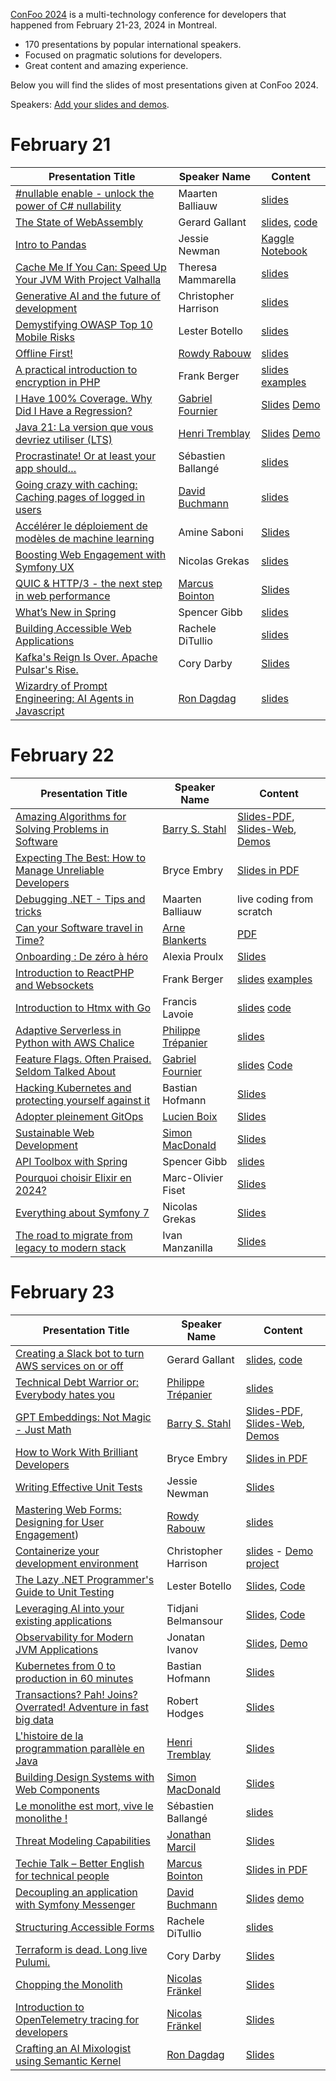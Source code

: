 [ConFoo 2024](https://www.confoo.ca/en/2024) is a multi-technology conference for developers that happened from February 21-23, 2024 in Montreal.

- 170 presentations by popular international speakers.
- Focused on pragmatic solutions for developers.
- Great content and amazing experience.

Below you will find the slides of most presentations given at ConFoo 2024.

Speakers: [Add your slides and demos](CONTRIBUTING.md).


# February 21

| Presentation Title | Speaker Name  | Content |
|--------------------|---------------|---------|
| [#nullable enable - unlock the power of C# nullability](https://confoo.ca/en/2024/session/nullable-enable-unlock-the-power-of-c-nullability) | Maarten Balliauw | [slides](2024-02-21/nullability-csharp_maarten-balliauw.pdf) |
| [The State of WebAssembly](https://confoo.ca/en/2024/session/the-state-of-webassembly) | Gerard Gallant | [slides](https://github.com/confooca/2024/blob/main/2024-02-21/The_State_of_WebAssembly-Gerard_Gallant.pdf), [code](https://github.com/confooca/2024/blob/main/2024-02-21/The_State_of_WebAssembly-Gerard_Gallant.zip) |
| [Intro to Pandas](https://confoo.ca/en/2024/session/intro-to-pandas) | Jessie Newman | [Kaggle Notebook](https://www.kaggle.com/code/jessienewman/notebooka4f6873f84) |
| [Cache Me If You Can: Speed Up Your JVM With Project Valhalla](https://confoo.ca/en/2024/session/cache-me-if-you-can-speed-up-your-jvm-with-project-valhalla) | Theresa Mammarella | [slides](2024-02-21/Cache_Me_If_You_Can-Theresa_Mammarella.pdf) |
| [Generative AI and the future of development](https://confoo.ca/en/2024/session/generative-ai-and-the-future-of-development) | Christopher Harrison | [slides](2024-02-21/gen-ai-development-Christopher-Harrison.pdf) |
| [Demystifying OWASP Top 10 Mobile Risks](https://confoo.ca/en/2024/session/demystifying-owasp-top-10-mobile-risks) | Lester Botello | [slides](2024-02-21/Demystifying-OWASP-Top-10-Mobile-Risks-Lester-Botello.pdf) |
| [Offline First!](https://confoo.ca/en/2024/session/offline-first) | [Rowdy Rabouw](https://rowdy.codes) | [slides](2024-02-21/offline_first_rowdy_rabouw.pdf) |
| [A practical introduction to encryption in PHP](https://confoo.ca/en/2024/session/practical-intro-to-encryption-in-php) | Frank Berger | [slides](2024-02-21/a_practical_introduction_to_encryption_in_php-frank_berger.pdf) [examples](https://github.com/codeseveneleven/talk-intro-to-encryption) |
| [I Have 100% Coverage. Why Did I Have a Regression?](https://confoo.ca/en/2024/session/i-have-100-coverage-why-did-i-have-a-regression) | [Gabriel Fournier](https://gfournier.ca)|[Slides](2024-02-21/I-Have-100-Coverave-Why-Did-I-Have-a-Regression.pdf) [Demo](https://github.com/carboneater/confoo-2024-mutation-testing) |
| [Java 21: La version que vous devriez utiliser (LTS)](https://confoo.ca/en/2024/session/java-21-la-version-que-vous-devriez-utiliser-lts) | [Henri Tremblay](https://blog.tremblay.pro) | [Slides](2024-02-21/java_21-henri_tremblay.pdf) [Demo](https://github.com/henri-tremblay/java91011beyond) |
| [Procrastinate! Or at least your app should…](https://confoo.ca/en/2024/session/procrastinate-or-at-least-your-app-should) | Sébastien Ballangé | [slides](2024-02-21/Procrastinate_Or_at_least_your_app_should-Sebastien_Ballange.pdf) |
| [Going crazy with caching: Caching pages of logged in users](https://confoo.ca/en/2024/session/going-crazy-with-caching-caching-pages-of-logged-in-users) | [David Buchmann](https://davidbu.ch/mann/) | [slides](2024-02-21/varnish-advanced_David-Buchmann.html) |
| [Accélérer le déploiement de modèles de machine learning](https://confoo.ca/en/2024/session/accelerer-le-deploiement-de-modeles-de-machine-learning) | Amine Saboni | [Slides](2024-02-21/Accelerer_le_deploiement_de_modeles_de_machine_learning-amine_saboni.pdf)|
| [Boosting Web Engagement with Symfony UX](https://confoo.ca/fr/2024/session/boosting-web-engagement-with-symfony-ux) | Nicolas Grekas | [slides](2024-02-21/Boosting_Web_Engagement_with_Symfony_UX-Nicolas_Grekas.pdf) | 
| [QUIC & HTTP/3 - the next step in web performance](https://confoo.ca/en/2024/session/quic-and-http-3-the-next-step-in-web-performance) | [Marcus Bointon](https://marcus.bointon.com/) | [Slides](2024-02-21/Marcus_Bointon_-_HTTP3_and_QUIC.pdf) |
| [What’s New in Spring](https://confoo.ca/en/2024/session/what-s-new-in-spring) | Spencer Gibb | [slides](2024-02-21/Whats_New_in_Spring_in_2023_24-Spencer_Gibb.pdf) |
| [Building Accessible Web Applications ](https://confoo.ca/en/2024/session/what-s-new-in-spring]) | Rachele DiTullio | [slides](2024-02-21/building_accessible_web_applications-rachele_ditullio.pdf) |
| [Kafka's Reign Is Over. Apache Pulsar's Rise.](https://confoo.ca/en/2024/session/kafka-s-reign-is-over-apache-pulsar-s-rise) | Cory Darby | [Slides](2024-02-21/kafka_pulsar.pdf) |
| [Wizardry of Prompt Engineering: AI Agents in Javascript](https://confoo.ca/en/2024/session/wizardry-of-prompt-engineering-ai-agents-in-javascript) | [Ron Dagdag](http://ron.dagdag.net/) | [slides](2024-02-21/ai-agents-js.pdf) |

# February 22

| Presentation Title                                                                                                                               | Speaker Name  | Content |
|--------------------------------------------------------------------------------------------------------------------------------------------------|---------------|---------|
| [Amazing Algorithms for Solving Problems in Software](https://confoo.ca/en/2024/session/amazing-algorithms-for-solving-problems-in-software)     | [Barry S. Stahl](https://www.cognitiveinheritance.com) | [Slides-PDF](./2024-02-22/Amazing_Algorithms-Barry_S_Stahl.pdf), [Slides-Web](https://amazingalgorithms.azurewebsites.net/), [Demos](https://github.com/bsstahl/AIDemos/wiki/VotingAmoebas) |
| [Expecting The Best: How to Manage Unreliable Developers]()                                                                                      | Bryce Embry | [Slides in PDF](2024-02-22/expecting_the_best_how_to_manage_unreliable_developers-bryce_embry.pdf) |
| [Debugging .NET - Tips and tricks](https://confoo.ca/en/2024/session/expecting-the-best-how-to-manage-unreliable-developers)                     | Maarten Balliauw | live coding from scratch |
| [Can your Software travel in Time?](https://confoo.ca/en/2024/session/can-your-software-travel-in-time)                                          | [Arne Blankerts](https://thephp.cc/company/consultants/arne-blankerts) | [PDF](2024-02-22/Can-your-Software-travel-in-Time-Arne-Blankerts.pdf) |
| [Onboarding : De zéro à héro](https://confoo.ca/en/2024/session/onboarding-de-zero-a-heros)                                                      | Alexia Proulx | [Slides](2024-02-22/onboarding_de_zero_a_hero-alexia_proulx.pdf) |
| [Introduction to ReactPHP and Websockets](https://confoo.ca/en/2024/session/introduction-to-reactphp-and-websockets)                             | Frank Berger | [slides](2024-02-22/introduction_to_reactphp_and_websockets-frank_berger.pdf) [examples](https://github.com/codeseveneleven/talk-websockets) |
| [Introduction to Htmx with Go](https://confoo.ca/en/2024/session/introduction-to-htmx)                                                           | Francis Lavoie | [slides](2024-02-22/Introduction_to_Htmx_with_Go-Francis_Lavoie.pdf) [code](https://github.com/francisl/htmx-go-intro/) |
| [Adaptive Serverless in Python with AWS Chalice](https://confoo.ca/en/2024/session/adaptive-serverless-in-python-with-aws-chalice)               | [Philippe Trépanier](https://www.linkedin.com/in/philippe-trepanier/) | [slides](2024-02-22/adaptive_serverless_in_python_with_aws_chalice-philippe_trepanier.pdf) |
| [Feature Flags. Often Praised. Seldom Talked About](https://confoo.ca/en/2024/session/feature-flags-often-praised-seldom-talked-about)           | [Gabriel Fournier](https://gfournier.ca) | [slides](2024-02-22/Feature-Flags-Often-Praised-Seldom-Talked-About.pdf) [Code](https://github.com/carboneater/confoo-2024-mutation-testing.git) |
| [Hacking Kubernetes and protecting yourself against it](https://confoo.ca/en/2024/session/hacking-kubernetes-and-protecting-yourself-against-it) | Bastian Hofmann | [Slides](https://github.com/confooca/2024/blob/main/2024-02-22/Bastian%20Hofmann%20-%20Hacking%20Kubernetes.pdf) |
| [Adopter pleinement GitOps](https://confoo.ca/en/2024/session/adopter-pleinement-gitops) | [Lucien Boix](https://www.linkedin.com/in/lucienboix/) | [Slides](2024-02-22/adopter_pleinement_gitops-lucien-boix.pdf) |
| [Sustainable Web Development](https://confoo.ca/en/2024/session/sustainable-web-development) | [Simon MacDonald](https://simonmacdonald.com) | [Slides](2024-02-22/sustainable-web-dev.pdf) |
| [API Toolbox with Spring](https://confoo.ca/en/2024/session/api-toolbox-with-spring) | Spencer Gibb | [slides](2024-02-22/API_Toolbox_with_Spring-Spencer_Gibb.pdf) |
| [Pourquoi choisir Elixir en 2024?](https://confoo.ca/en/2024/session/pourquoi-choisir-elixir-en-2024) | Marc-Olivier Fiset | [Slides](2024-02-22/pourquoi-choisir-elixir-en-2024_marc-olivier_fiset.pdf) |
| [Everything about Symfony 7](https://confoo.ca/fr/2024/session/everything-about-symfony-7) | Nicolas Grekas | [Slides](2024-02-22/Everything_about_Symfony_7-Nicolas_Grekas.pdf) |
| [The road to migrate from legacy to modern stack](https://confoo.ca/en/2024/session/the-road-to-migrate-from-legacy-to-modern-stack) | Ivan Manzanilla | [Slides](2024-02-22/the_road_to_migrate_from_legacy_to_modern_stack-ivan-manzanilla.pdf) |

# February 23

| Presentation Title | Speaker Name  | Content |
|--------------------|---------------|---------|
| [Creating a Slack bot to turn AWS services on or off](https://confoo.ca/en/2024/session/creating-a-slack-bot-to-turn-aws-services-on-or-off) | Gerard Gallant | [slides](https://github.com/confooca/2024/blob/main/2024-02-23/Creating_a_Slack_bot_to_turn_AWS_services_on_or_off-Gerard_Gallant.pdf), [code](https://github.com/confooca/2024/blob/main/2024-02-23/Creating_a_Slack_bot_to_turn_AWS_services_on_or_off-Gerard_Gallant.zip) |
| [Technical Debt Warrior or: Everybody hates you](https://confoo.ca/en/2024/session/technical-debt-warrior-or-everybody-hates-you) | [Philippe Trépanier](https://www.linkedin.com/in/philippe-trepanier/) | [slides](2024-02-23/technical_debt_warrior_or_everybody_hates_you-philippe_trepanier.pdf) |
| [GPT Embeddings: Not Magic - Just Math](https://confoo.ca/en/2024/session/gpt-embeddings-not-magic-just-math) | [Barry S. Stahl](https://www.cognitiveinheritance.com) | [Slides-PDF](./2024-02-23/GPT_Embeddings-Barry_S_Stahl.pdf), [Slides-Web](https://introtoembeddings.azurewebsites.net/), [Demos](https://github.com/bsstahl/AIDemos/wiki/Embeddings) |
| [How to Work With Brilliant Developers](https://confoo.ca/en/2024/session/how-to-work-with-brilliant-developers) | Bryce Embry     | [Slides in PDF](2024-02-23/how_to_work_with_brilliant_developers-bryce_embry.pdf) |
| [Writing Effective Unit Tests](https://confoo.ca/en/2024/session/writing-effective-unit-tests) | Jessie Newman | [Slides](https://github.com/confooca/2024/blob/main/2024-02-23/Writing_Effective_Unit_Tests-Jessie_Newman.pdf) |
| [Mastering Web Forms: Designing for User Engagement](https://confoo.ca/en/2024/session/mastering-web-forms-designing-for-user-engagement)) | [Rowdy Rabouw](https://rowdy.codes) | [slides](2024-02-23/mastering_web_forms_rowdy_rabouw.pdf) |
| [Containerize your development environment](https://confoo.ca/en/2024/session/contain-erize-your-dev-environment-to-free-yourself) | Christopher Harrison | [slides](./2024-02-23/containerize-your-dev-environment.pdf) - [Demo project](https://github.com/GeekTrainer/confoo-django-demo) |
| [The Lazy .NET Programmer's Guide to Unit Testing](https://confoo.ca/en/2024/session/the-lazy-net-programmer-s-guide-to-unit-testing) | Lester Botello | [Slides](2024-02-23/The-Lazy-Programmers-Guide-To-Unit-Testing.pdf), [Code](https://github.com/lesterbotello/ConFoo2024) |
| [Leveraging AI into your existing applications](https://confoo.ca/en/2024/session/leveraging-ai-into-your-existing-applications) | Tidjani Belmansour | [Slides](2024-02-23/leverage_ai_into_existing_apps-tidjani_belmansour.pdf), [Code](https://github.com/belrarr/intelligent-apps) |
| [Observability for Modern JVM Applications](https://confoo.ca/en/2024/session/observability-for-modern-jvm-applications) | Jonatan Ivanov | [Slides](2024-02-23/observability_for_modern_jvm_applications-jonatan_ivanov.pdf), [Demo](https://github.com/jonatan-ivanov/teahouse/tree/2024-confoo) |
| [Kubernetes from 0 to production in 60 minutes](https://confoo.ca/en/2024/session/kubernetes-from-0-to-production-in-60-minutes-1) | Bastian Hofmann | [Slides](https://github.com/confooca/2024/blob/main/2024-02-23/Bastian%20Hofmann%20-%20Kubernetes%20Intro.pdf) |
| [Transactions? Pah! Joins? Overrated! Adventure in fast big data](https://confoo.ca/en/2024/session/transactions-pah-joins-overrated-adventure-in-fast-big-data) | Robert Hodges | [Slides](https://github.com/confooca/2024/blob/main/2024-02-23/ConFoo-Transactions-Joins--Overrated-Adventures-in-big-data-2024-02-23.pdf) |
| [L'histoire de la programmation parallèle en Java](https://confoo.ca/en/2024/session/l-histoire-de-la-programmation-parallele-en-java-1)| [Henri Tremblay](https://blog.tremblay.pro) | [Slides](2024-02-23/histoire_de_la_programmation_parallele_en_java-henri_tremblay.pdf) |
| [Building Design Systems with Web Components](https://confoo.ca/en/2024/session/building-design-systems-with-web-components) | [Simon MacDonald](https://simonmacdonald.com) | [Slides](2024-02-23/building-design-systems-with-web-components.pdf) |
| [Le monolithe est mort, vive le monolithe !](https://confoo.ca/en/2024/session/le-monolithe-est-mort-vive-le-monolithe) | Sébastien Ballangé | [slides](2024-02-23/Le_monolithe_est_mort_vive_le_monolithe-Sebastien_Ballange.pdf) |
| [Threat Modeling Capabilities](https://confoo.ca/fr/2024/session/threat-modeling-organizational-planning) | [Jonathan Marcil](https://about.jonathanmarcil.ca/) | [Slides](https://docs.google.com/presentation/d/1FBirym_2H3dZjBR40TDgGhmjqVUUcGFZX2u70uZDuas/preview) |
| [Techie Talk – Better English for technical people](https://confoo.ca/en/2024/session/techie-talk-better-english-in-technical-reports) | [Marcus Bointon](https://marcus.bointon.com/) | [Slides in PDF](2024-02-23/Marcus_Bointon–Techie_Talk_-_Better_English_for_technical_people.pdf) |
| [Decoupling an application with Symfony Messenger](https://confoo.ca/en/2024/session/decoupling-an-application-with-symfony-messenger) | [David Buchmann](https://davidbu.ch/mann/) | [Slides](2024-02-23/Symfony-Messenger_David-Buchmann.html) [demo](https://github.com/dbu/messenger-demo/) |
| [Structuring Accessible Forms](https://confoo.ca/en/2024/session/le-monolithe-est-mort-vive-le-monolithe) | Rachele DiTullio | [slides](2024-02-23/structuring_accessible_forms-rachele_ditulllio.pdf) |
| [Terraform is dead. Long live Pulumi.](https://confoo.ca/en/2024/session/terraform-is-dead-long-live-pulumi) | Cory Darby | [Slides](2024-02-23/terraform_pulumi.pdf) |
| [Chopping the Monolith](https://confoo.ca/en/2024/session/chopping-the-monolith) | [Nicolas Fränkel](https://blog.frankel.ch/) | [Slides](2024-02-23/Chopping-the-monolith-Nicolas-Frankel.pdf) |
| [Introduction to OpenTelemetry tracing for developers](https://confoo.ca/en/2024/session/introduction-to-opentelemetry-tracing-for-developers) | [Nicolas Fränkel](https://blog.frankel.ch/) | [Slides](2024-02-23/OpenTelemetry-Nicolas-Frankel.pdf) |
| [Crafting an AI Mixologist using Semantic Kernel](https://confoo.ca/en/2024/session/crafting-an-ai-mixologist-using-semantic-kernel) | [Ron Dagdag](http://ron.dagdag.net/) | [Slides](2024-02-23/crafting-mixologist-semantic-kernel.pdf) |

